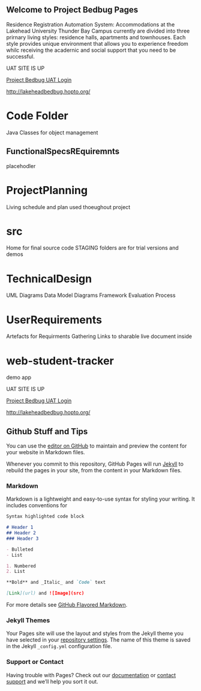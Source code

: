 ## Welcome to Project Bedbug Pages
Residence Registration Automation System:  Accommodations at the Lakehead University Thunder Bay Campus currently are divided into three prirnary living styles: residence halls, apartments and townhouses. Each  style provides unique environment that allows you to experience freedom whilc receiving the acadernic and social support that you need to be successful.

UAT SITE IS UP

[Project Bedbug UAT Login](http://lakeheadbedbug.hopto.org/)

<http://lakeheadbedbug.hopto.org/>

# Code Folder
Java Classes for object management

## FunctionalSpecsREquiremnts
placehodler

# ProjectPlanning
Living schedule and plan used thoeughout project

# src
Home for final source code
STAGING folders are for trial versions and demos

# TechnicalDesign
UML Diagrams
Data Model Diagrams
Framework Evaluation Process

# UserRequirements
Artefacts for Requirments Gathering
Links to sharable live document inside

# web-student-tracker
demo app

UAT SITE IS UP

[Project Bedbug UAT Login](http://lakeheadbedbug.hopto.org/)

<http://lakeheadbedbug.hopto.org/>


## Github Stuff and Tips
You can use the [editor on GitHub](https://github.com/riklauder/Bedbug/edit/master/README.md) to maintain and preview the content for your website in Markdown files.

Whenever you commit to this repository, GitHub Pages will run [Jekyll](https://jekyllrb.com/) to rebuild the pages in your site, from the content in your Markdown files.

### Markdown

Markdown is a lightweight and easy-to-use syntax for styling your writing. It includes conventions for

```markdown
Syntax highlighted code block

# Header 1
## Header 2
### Header 3

- Bulleted
- List

1. Numbered
2. List

**Bold** and _Italic_ and `Code` text

[Link](url) and ![Image](src)
```

For more details see [GitHub Flavored Markdown](https://guides.github.com/features/mastering-markdown/).

### Jekyll Themes

Your Pages site will use the layout and styles from the Jekyll theme you have selected in your [repository settings](https://github.com/riklauder/Bedbug/settings). The name of this theme is saved in the Jekyll `_config.yml` configuration file.

### Support or Contact

Having trouble with Pages? Check out our [documentation](https://help.github.com/categories/github-pages-basics/) or [contact support](https://github.com/contact) and we’ll help you sort it out.
